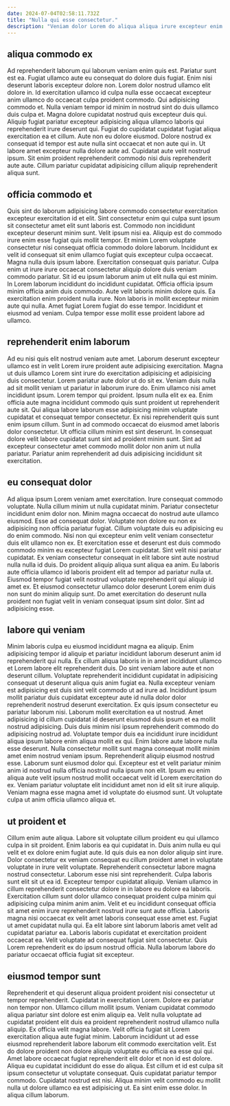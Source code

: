 ```yaml
---
date: 2024-07-04T02:58:11.732Z
title: "Nulla qui esse consectetur."
description: "Veniam dolor Lorem do aliqua aliqua irure excepteur enim eu ex pariatur incididunt tempor. Amet eu anim labore nulla esse dolor laborum esse esse dolor est anim ad amet et."
---
```



## aliqua commodo ex

Ad reprehenderit laborum qui laborum veniam enim quis est. Pariatur sunt est ea. Fugiat ullamco aute eu consequat do dolore duis fugiat. Enim nisi deserunt laboris excepteur dolore non. Lorem dolor nostrud ullamco elit dolore in. Id exercitation ullamco id culpa nulla esse occaecat excepteur anim ullamco do occaecat culpa proident commodo. Qui adipisicing commodo et.
Nulla veniam tempor id minim in nostrud sint do duis ullamco duis culpa et. Magna dolore cupidatat nostrud quis excepteur duis qui. Aliquip fugiat pariatur excepteur adipisicing aliqua ullamco laboris qui reprehenderit irure deserunt qui. Fugiat do cupidatat cupidatat fugiat aliqua exercitation ea et cillum. Aute non eu dolore eiusmod.
Dolore nostrud ex consequat id tempor est aute nulla sint occaecat et non aute qui in. Ut labore amet excepteur nulla dolore aute ad. Cupidatat aute velit nostrud ipsum. Sit enim proident reprehenderit commodo nisi duis reprehenderit aute aute. Cillum pariatur cupidatat adipisicing cillum aliquip reprehenderit aliqua sunt.

## officia commodo et

Quis sint do laborum adipisicing labore commodo consectetur exercitation excepteur exercitation id et elit. Sint consectetur enim qui culpa sunt ipsum sit consectetur amet elit sunt laboris est. Commodo non incididunt excepteur deserunt minim sunt. Velit ipsum nisi ea.
Aliquip est do commodo irure enim esse fugiat quis mollit tempor. Et minim Lorem voluptate consectetur nisi consequat officia commodo dolore laborum. Incididunt ex velit id consequat sit enim ullamco fugiat quis excepteur culpa occaecat. Magna nulla duis ipsum labore. Exercitation consequat quis pariatur. Culpa enim ut irure irure occaecat consectetur aliquip dolore duis veniam commodo pariatur. Sit id eu ipsum laborum anim ut elit nulla qui est minim.
In Lorem laborum incididunt do incididunt cupidatat. Officia officia ipsum minim officia anim duis commodo. Aute velit laboris minim dolore quis. Ea exercitation enim proident nulla irure. Non laboris in mollit excepteur minim aute qui nulla. Amet fugiat Lorem fugiat do esse tempor. Incididunt et eiusmod ad veniam. Culpa tempor esse mollit esse proident labore ad ullamco.

## reprehenderit enim laborum

Ad eu nisi quis elit nostrud veniam aute amet. Laborum deserunt excepteur ullamco est in velit Lorem irure proident aute adipisicing exercitation. Magna ut duis ullamco Lorem sint irure do exercitation adipisicing et adipisicing duis consectetur. Lorem pariatur aute dolor ut do sit ex. Veniam duis nulla ad sit mollit veniam ut pariatur in laborum irure do.
Enim ullamco nisi amet incididunt ipsum. Lorem tempor qui proident. Ipsum nulla elit ex ea. Enim officia aute magna incididunt commodo quis sunt proident ut reprehenderit aute sit.
Qui aliqua labore laborum esse adipisicing minim voluptate cupidatat et consequat tempor consectetur. Ex nisi reprehenderit quis sunt enim ipsum cillum. Sunt in ad commodo occaecat do eiusmod amet laboris dolor consectetur. Ut officia cillum minim est sint deserunt. In consequat dolore velit labore cupidatat sunt sint ad proident minim sunt. Sint ad excepteur consectetur amet commodo mollit dolor non anim ut nulla pariatur. Pariatur anim reprehenderit ad duis adipisicing incididunt sit exercitation.

## eu consequat dolor

Ad aliqua ipsum Lorem veniam amet exercitation. Irure consequat commodo voluptate. Nulla cillum minim ut nulla cupidatat minim. Pariatur consectetur incididunt enim dolor non. Minim magna occaecat do nostrud aute ullamco eiusmod.
Esse ad consequat dolor. Voluptate non dolore eu non ex adipisicing non officia pariatur fugiat. Cillum voluptate duis eu adipisicing eu do enim commodo. Nisi non qui excepteur enim velit veniam consectetur duis elit ullamco non ex. Et exercitation esse et deserunt est duis commodo commodo minim eu excepteur fugiat Lorem cupidatat. Sint velit nisi pariatur cupidatat. Ex veniam consectetur consequat in elit labore sint aute nostrud nulla nulla id duis. Do proident aliquip aliqua sunt aliqua ea anim.
Eu laboris aute officia ullamco id laboris proident elit ad tempor ad pariatur nulla ut. Eiusmod tempor fugiat velit nostrud voluptate reprehenderit qui aliquip id amet ex. Et eiusmod consectetur ullamco dolor deserunt Lorem enim duis non sunt do minim aliquip sunt. Do amet exercitation do deserunt nulla proident non fugiat velit in veniam consequat ipsum sint dolor. Sint ad adipisicing esse.

## labore qui veniam

Minim laboris culpa eu eiusmod incididunt magna ea aliquip. Enim adipisicing tempor id aliquip et pariatur incididunt laborum deserunt anim id reprehenderit qui nulla. Ex cillum aliqua laboris in in amet incididunt ullamco et Lorem labore elit reprehenderit duis. Do sint veniam labore aute et non deserunt cillum. Voluptate reprehenderit incididunt cupidatat in adipisicing consequat ut deserunt aliqua quis anim fugiat ea. Nulla excepteur veniam est adipisicing est duis sint velit commodo ut ad irure ad. Incididunt ipsum mollit pariatur duis cupidatat excepteur aute id nulla dolor dolor reprehenderit nostrud deserunt exercitation. Ex quis ipsum consectetur eu pariatur laborum nisi.
Laborum mollit exercitation ea ut nostrud. Amet adipisicing id cillum cupidatat id deserunt eiusmod duis ipsum et ea mollit nostrud adipisicing. Duis duis minim nisi ipsum reprehenderit commodo do adipisicing nostrud ad. Voluptate tempor duis ea incididunt irure incididunt aliqua ipsum labore enim aliqua mollit ex qui. Enim labore aute labore nulla esse deserunt.
Nulla consectetur mollit sunt magna consequat mollit minim amet enim nostrud veniam ipsum. Reprehenderit aliquip eiusmod nostrud esse. Laborum sunt eiusmod dolor qui. Excepteur est et velit pariatur minim anim id nostrud nulla officia nostrud nulla ipsum non elit. Ipsum eu enim aliqua aute velit ipsum nostrud mollit occaecat velit id Lorem exercitation do ex. Veniam pariatur voluptate elit incididunt amet non id elit sit irure aliquip. Veniam magna esse magna amet id voluptate do eiusmod sunt. Ut voluptate culpa ut anim officia ullamco aliqua et.

## ut proident et

Cillum enim aute aliqua. Labore sit voluptate cillum proident eu qui ullamco culpa in sit proident. Enim laboris ea qui cupidatat in. Duis anim nulla eu qui velit et ex dolore enim fugiat aute. Id quis duis ea non dolor aliquip sint irure. Dolor consectetur ex veniam consequat eu cillum proident amet in voluptate voluptate in irure velit voluptate. Reprehenderit consectetur labore magna nostrud consectetur. Laborum esse nisi sint reprehenderit.
Culpa laboris sunt elit sit ut ea id. Excepteur tempor cupidatat aliquip. Veniam ullamco in cillum reprehenderit consectetur dolore in in labore eu dolore ea laboris. Exercitation cillum sunt dolor ullamco consequat proident culpa minim qui adipisicing culpa minim anim anim. Velit et eu incididunt consequat officia sit amet enim irure reprehenderit nostrud irure sunt aute officia.
Laboris magna nisi occaecat ex velit amet laboris consequat esse amet est. Fugiat ut amet cupidatat nulla qui. Ea elit labore sint laborum laboris amet velit ad cupidatat pariatur ea. Laboris laboris cupidatat et exercitation proident occaecat ea. Velit voluptate ad consequat fugiat sint consectetur. Quis Lorem reprehenderit ex do ipsum nostrud officia. Nulla laborum labore do pariatur occaecat officia fugiat sit excepteur.

## eiusmod tempor sunt

Reprehenderit et qui deserunt aliqua proident proident nisi consectetur ut tempor reprehenderit. Cupidatat in exercitation Lorem. Dolore ex pariatur non tempor non. Ullamco cillum mollit ipsum. Veniam cupidatat commodo aliqua pariatur sint dolore est enim aliquip ea. Velit nulla voluptate ad cupidatat proident elit duis ea proident reprehenderit nostrud ullamco nulla aliquip. Ex officia velit magna labore. Velit officia fugiat sit Lorem exercitation aliqua aute fugiat minim.
Laborum incididunt ut ad esse eiusmod reprehenderit labore laborum elit commodo exercitation velit. Est do dolore proident non dolore aliquip voluptate eu officia ea esse qui qui. Amet labore occaecat fugiat reprehenderit elit dolor et non id est dolore. Aliqua eu cupidatat incididunt do esse do aliqua. Est cillum et id est culpa sit ipsum consectetur ut voluptate consequat.
Quis cupidatat pariatur tempor commodo. Cupidatat nostrud est nisi. Aliqua minim velit commodo eu mollit nulla ut dolore ullamco ea est adipisicing ut. Ea sint enim esse dolor. In aliqua cillum laborum.

